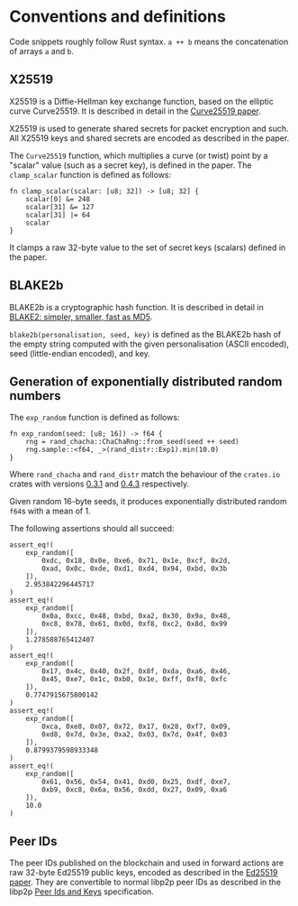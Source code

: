 # Conventions and definitions

Code snippets roughly follow Rust syntax. `a ++ b` means the concatenation of arrays `a` and `b`.

## X25519

X25519 is a Diffie-Hellman key exchange function, based on the elliptic curve Curve25519. It is
described in detail in the [Curve25519 paper](https://cr.yp.to/ecdh/curve25519-20060209.pdf).

X25519 is used to generate shared secrets for packet encryption and such. All X25519 keys and
shared secrets are encoded as described in the paper.

The `Curve25519` function, which multiplies a curve (or twist) point by a "scalar" value (such as a
secret key), is defined in the paper. The `clamp_scalar` function is defined as follows:

    fn clamp_scalar(scalar: [u8; 32]) -> [u8; 32] {
        scalar[0] &= 248
        scalar[31] &= 127
        scalar[31] |= 64
        scalar
    }

It clamps a raw 32-byte value to the set of secret keys (scalars) defined in the paper.

## BLAKE2b

BLAKE2b is a cryptographic hash function. It is described in detail in [BLAKE2: simpler, smaller,
fast as MD5](https://www.blake2.net/blake2.pdf).

`blake2b(personalisation, seed, key)` is defined as the BLAKE2b hash of the empty string computed
with the given personalisation (ASCII encoded), seed (little-endian encoded), and key.

## Generation of exponentially distributed random numbers

The `exp_random` function is defined as follows:

    fn exp_random(seed: [u8; 16]) -> f64 {
        rng = rand_chacha::ChaChaRng::from_seed(seed ++ seed)
        rng.sample::<f64, _>(rand_distr::Exp1).min(10.0)
    }

Where `rand_chacha` and `rand_distr` match the behaviour of the `crates.io` crates with versions
[0.3.1](https://crates.io/crates/rand_chacha/0.3.1) and
[0.4.3](https://crates.io/crates/rand_distr/0.4.3) respectively.

Given random 16-byte seeds, it produces exponentially distributed random `f64`s with a mean of 1.

The following assertions should all succeed:

    assert_eq!(
        exp_random([
            0xdc, 0x18, 0x0e, 0xe6, 0x71, 0x1e, 0xcf, 0x2d,
            0xad, 0x0c, 0xde, 0xd1, 0xd4, 0x94, 0xbd, 0x3b
        ]),
        2.953842296445717
    )
    assert_eq!(
        exp_random([
            0x0a, 0xcc, 0x48, 0xbd, 0xa2, 0x30, 0x9a, 0x48,
            0xc8, 0x78, 0x61, 0x0d, 0xf8, 0xc2, 0x8d, 0x99
        ]),
        1.278588765412407
    )
    assert_eq!(
        exp_random([
            0x17, 0x4c, 0x40, 0x2f, 0x8f, 0xda, 0xa6, 0x46,
            0x45, 0xe7, 0x1c, 0xb0, 0x1e, 0xff, 0xf8, 0xfc
        ]),
        0.7747915675800142
    )
    assert_eq!(
        exp_random([
            0xca, 0xe8, 0x07, 0x72, 0x17, 0x28, 0xf7, 0x09,
            0xd8, 0x7d, 0x3e, 0xa2, 0x03, 0x7d, 0x4f, 0x03
        ]),
        0.8799379598933348
    )
    assert_eq!(
        exp_random([
            0x61, 0x56, 0x54, 0x41, 0xd0, 0x25, 0xdf, 0xe7,
            0xb9, 0xc8, 0x6a, 0x56, 0xdd, 0x27, 0x09, 0xa6
        ]),
        10.0
    )

## Peer IDs

The peer IDs published on the blockchain and used in forward actions are raw 32-byte Ed25519 public
keys, encoded as described in the [Ed25519 paper](https://ed25519.cr.yp.to/ed25519-20110926.pdf).
They are convertible to normal libp2p peer IDs as described in the libp2p [Peer Ids and
Keys](https://github.com/libp2p/specs/blob/master/peer-ids/peer-ids.md) specification.
